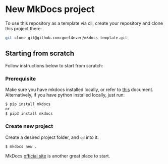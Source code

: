 # New MkDocs project

To use this repository as a template via cli, create your repository and clone this project there:

```sh
git clone git@github.com:goel4ever/mkdocs-template.git
```

## Starting from scratch

Follow instructions below to start from scratch:

### Prerequisite

Make sure you have mkdocs installed locally, or refer to [this](local-development.md) document.
Alternatively, if you have python installed locally, just run:

```sh
$ pip install mkdocs
or
$ pip3 install mkdocs
```

### Create new project

Create a desired project folder, and `cd` into it.

```
$ mkdocs new .
```

MkDocs [official site](https://www.mkdocs.org/getting-started/) is another great place to start.
